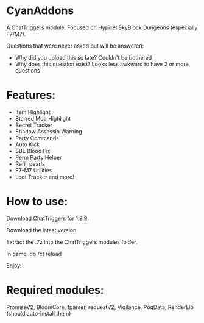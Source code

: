 # CyanAddons
A [ChatTriggers](https://chattriggers.com/) module. Focused on Hypixel SkyBlock Dungeons (especially F7/M7).

Questions that were never asked but will be answered:
- Why did you upload this so late? Couldn't be bothered
- Why does this question exist? Looks less awkward to have 2 or more questions

# Features:

 - Item Highlight <br>
 - Starred Mob Highlight <br>
 - Secret Tracker <br>
 - Shadow Assassin Warning <br>
 - Party Commands <br>
 - Auto Kick <br>
 - SBE Blood Fix <br>
 - Perm Party Helper <br>
 - Refill pearls
 - F7-M7 Utilities
 - Loot Tracker
 and more!


# How to use:

Download [ChatTriggers](https://chattriggers.com/) for 1.8.9.

Download the latest version

Extract the .7z into the ChatTriggers modules folder.

In game, do /ct reload

Enjoy!

# Required modules:

PromiseV2, BloomCore, fparser, requestV2, Vigilance, PogData, RenderLib (should auto-install them)
